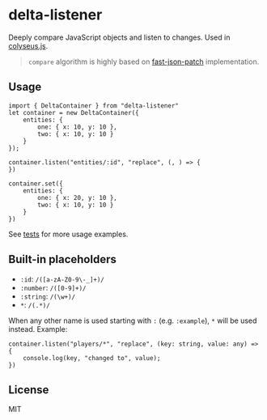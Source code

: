 delta-listener
===

Deeply compare JavaScript objects and listen to changes. Used in
[colyseus.js](http://github.com/gamestdio/colyseus.js).

> `compare` algorithm is highly based on
> [fast-json-patch](https://github.com/Starcounter-Jack/JSON-Patch/)
> implementation.

Usage
---

```
import { DeltaContainer } from "delta-listener"
let container = new DeltaContainer({
    entities: {
        one: { x: 10, y: 10 },
        two: { x: 10, y: 10 }
    }
});

container.listen("entities/:id", "replace", (, ) => {
})

container.set({
    entities: {
        one: { x: 20, y: 10 },
        two: { x: 10, y: 10 }
    }
})
```

See [tests](test/delta_test.ts) for more usage examples.

Built-in placeholders
---

- `:id`: `/([a-zA-Z0-9\-_]+)/`
- `:number`: `/([0-9]+)/`
- `:string`: `/(\w+)/`
- `*`: `/(.*)/`

When any other name is used starting with `:` (e.g. `:example`), `*` will be
used instead. Example:

```
container.listen("players/*", "replace", (key: string, value: any) => {
    console.log(key, "changed to", value);
})
```

License
---

MIT
